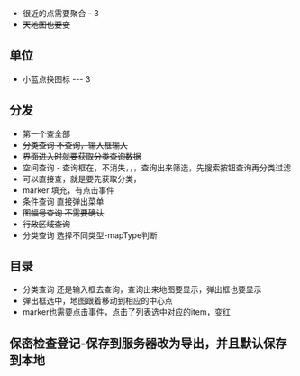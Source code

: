 * 很近的点需要聚合 - 3
* ~~天地图也要变~~

## 单位

* 小蓝点换图标 --- 3


## 分发

* 第一个查全部
* ~~分类查询 不查询，输入框输入~~
* ~~界面进入时就要获取分类查询数据~~
* 空间查询 - 查询框在，不消失，，，查询出来筛选，先搜索按钮查询再分类过滤
 * 可以直接查，就是要先获取分类，
 * marker 填充，有点击事件
* 条件查询 直接弹出菜单
* ~~图幅号查询 不需要确认~~
* ~~行政区域查询~~
* 分类查询 选择不同类型-mapType判断

## 目录

* 分类查询 还是输入框去查询，查询出来地图要显示，弹出框也要显示
* 弹出框选中，地图跟着移动到相应的中心点
* marker也需要点击事件，点击了列表选中对应的item，变红

## 保密检查登记-保存到服务器改为导出，并且默认保存到本地

